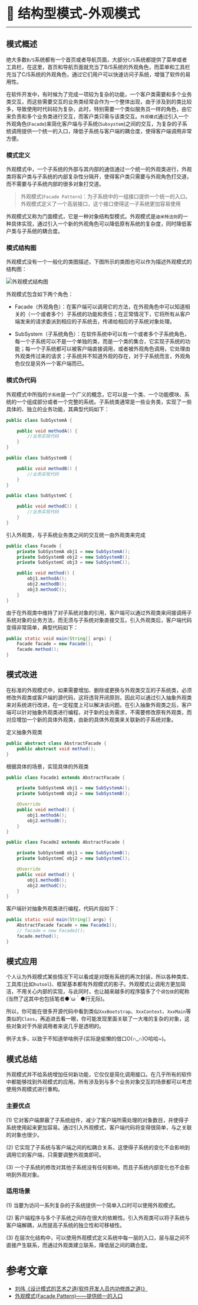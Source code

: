 **<span style="font-size: 35px;">🧝 结构型模式-外观模式</span>**

---

## 模式概述

绝大多数`B/S`系统都有一个首页或者导航页面，大部分`C/S`系统都提供了菜单或者工具栏，在这里，首页和导航页面就充当了B/S系统的外观角色，而菜单和工具栏充当了C/S系统的外观角色，通过它们用户可以快速访问子系统，增强了软件的易用性。

在软件开发中，有时候为了完成一项较为复杂的功能，一个客户类需要和多个业务类交互，而这些需要交互的业务类经常会作为一个整体出现，由于涉及到的类比较多，导致使用时代码较为复杂，此时，特别需要一个类似服务员一样的角色，由它来负责和多个业务类进行交互，而客户类只需与该类交互。`外观模式`通过引入一个外观角色(`Facade`)来简化客户端与子系统(`Subsystem`)之间的交互，为复杂的子系统调用提供一个统一的入口，降低子系统与客户端的耦合度，使得客户端调用非常方便。

### 模式定义

外观模式中，一个子系统的外部与其内部的通信通过一个统一的外观类进行，外观类将客户类与子系统的内部复杂性分隔开，使得客户类只需要与外观角色打交道，而不需要与子系统内部的很多对象打交道。

> 外观模式(`Facade Pattern`)：为子系统中的一组接口提供一个统一的入口。外观模式定义了一个高层接口，这个接口使得这一子系统更加容易使用

外观模式又称为门面模式，它是一种对象结构型模式。外观模式是`迪米特法则`的一种具体实现，通过引入一个新的外观角色可以降低原有系统的复杂度，同时降低客户类与子系统的耦合度。

### 模式结构图

外观模式没有一个一般化的类图描述，下图所示的类图也可以作为描述外观模式的结构图：

![外观模式结构图](https://vue-admin-imgages.oss-cn-hangzhou.aliyuncs.com/2022-09-18/252a5f0b-d102-465c-88ff-1bfd2290bbee_外观模式.png)

外观模式包含如下两个角色：

- Facade（外观角色）：在客户端可以调用它的方法，在外观角色中可以知道相关的（一个或者多个）子系统的功能和责任；在正常情况下，它将所有从客户端发来的请求委派到相应的子系统去，传递给相应的子系统对象处理。

- SubSystem（子系统角色）：在软件系统中可以有一个或者多个子系统角色，每一个子系统可以不是一个单独的类，而是一个类的集合，它实现子系统的功能；每一个子系统都可以被客户端直接调用，或者被外观角色调用，它处理由外观类传过来的请求；子系统并不知道外观的存在，对于子系统而言，外观角色仅仅是另外一个客户端而已。

### 模式伪代码

外观模式中所指的`子系统`是一个广义的概念，它可以是一个类、一个功能模块、系统的一个组成部分或者一个完整的系统。子系统类通常是一些业务类，实现了一些具体的、独立的业务功能，其典型代码如下：

```java
public class SubSystemA {

    public void methodA() {
        //业务实现代码
    }
}

public class SubSystemB {

    public void methodB() {
        //业务实现代码
    }
}

public class SubSystemC {

    public void methodC() {
        //业务实现代码
    }
}
```

引入外观类，与子系统业务类之间的交互统一由外观类来完成

```java
public class Facade {
    private SubSystemA obj1 = new SubSystemA();
    private SubSystemB obj2 = new SubSystemB();
    private SubSystemC obj3 = new SubSystemC();

    public void method() {
        obj1.methodA();
        obj2.methodB();
        obj3.methodC();
    }
}
```

由于在外观类中维持了对子系统对象的引用，客户端可以通过外观类来间接调用子系统对象的业务方法，而无须与子系统对象直接交互。引入外观类后，客户端代码变得非常简单，典型代码如下：

```java
public static void main(String[] args) {
    Facade facade = new Facade();
    facade.method();
}
```

## 模式改进

在标准的外观模式中，如果需要增加、删除或更换与外观类交互的子系统类，必须修改外观类或客户端的源代码，这将违背开闭原则，因此可以通过引入抽象外观类来对系统进行改进，在一定程度上可以解决该问题。在引入抽象外观类之后，客户端可以针对抽象外观类进行编程，对于新的业务需求，不需要修改原有外观类，而对应增加一个新的具体外观类，由新的具体外观类来关联新的子系统对象。

定义抽象外观类

```java
public abstract class AbstractFacade {
    public abstract void method();
}
```

根据具体的场景，实现具体的外观类

```java
public class Facade1 extends AbstractFacade {

    private SubSystemA obj1 = new SubSystemA();
    private SubSystemB obj2 = new SubSystemB();

    @Override
    public void method() {
        obj1.methodA();
        obj2.methodB();
    }
}

public class Facade2 extends AbstractFacade {

    private SubSystemB obj1 = new SubSystemB();
    private SubSystemC obj2 = new SubSystemC();

    @Override
    public void method() {
        obj1.methodB();
        obj2.methodC();
    }
}
```

客户端针对抽象外观类进行编程，代码片段如下：

```java
public static void main(String[] args) {
    AbstractFacade facade = new Facade1();
    // facade = new Facade2();
    facade.method();
}
```

## 模式应用

个人认为外观模式某些情况下可以看成是对既有系统的再次封装，所以各种类库、工具库(比如`hutool`)、框架基本都有外观模式的影子。外观模式让调用方更加简洁，不用关心内部的实现，与此同时，也让越来越多的程序猿多了个`调包侠`的昵称(当然了这其中也包括笔者●´ω｀●行无际)。

所以，你可能在很多开源代码中看到类似`XxxBootstrap`、`XxxContext`、`XxxMain`等类似的`Class`，再追进去看一眼，你可能发现里面关联了一大堆的复杂的对象，这些对象对于外层调用者来说几乎是透明的。

例子太多，以致于不知道举啥例子(实际是偷懒的借口O(∩_∩)O哈哈~)。

## 模式总结

外观模式并不给系统增加任何新功能，它仅仅是简化调用接口。在几乎所有的软件中都能够找到外观模式的应用。所有涉及到与多个业务对象交互的场景都可以考虑使用外观模式进行重构。

### 主要优点

(1) 它对客户端屏蔽了子系统组件，减少了客户端所需处理的对象数目，并使得子系统使用起来更加容易。通过引入外观模式，客户端代码将变得很简单，与之关联的对象也很少。

(2) 它实现了子系统与客户端之间的松耦合关系，这使得子系统的变化不会影响到调用它的客户端，只需要调整外观类即可。

(3) 一个子系统的修改对其他子系统没有任何影响，而且子系统内部变化也不会影响到外观对象。

### 适用场景

(1) 当要为访问一系列复杂的子系统提供一个简单入口时可以使用外观模式。

(2) 客户端程序与多个子系统之间存在很大的依赖性。引入外观类可以将子系统与客户端解耦，从而提高子系统的独立性和可移植性。

(3) 在层次化结构中，可以使用外观模式定义系统中每一层的入口，层与层之间不直接产生联系，而通过外观类建立联系，降低层之间的耦合度。

# 参考文章

- [刘伟《设计模式的艺术之道(软件开发人员内功修炼之道)》](https://blog.csdn.net/LoveLion/article/details/17517213)
- [外观模式(Facade Pattern)——提供统一的入口](https://bytesfly.github.io/blog/#/DesignPattern/facade-pattern?id=外观模式facade-pattern提供统一的入口)


